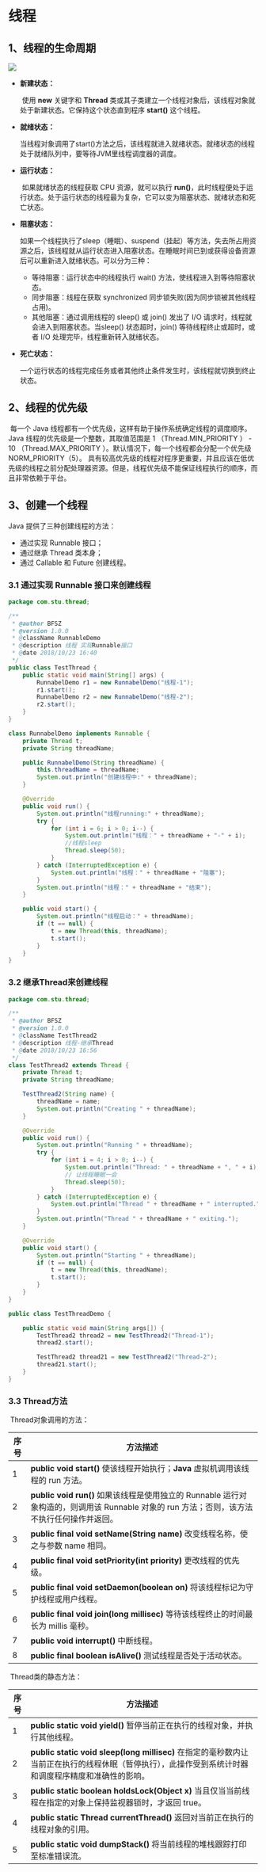# 线程

## 1、线程的生命周期 

![](D:\项目\文档笔记\SSM_DEMO\production_ssm-master\JavaText\src\com\images\线程.jpg)

- **新建状态：**

  ​	使用 **new** 关键字和 **Thread** 类或其子类建立一个线程对象后，该线程对象就处于新建状态。它保持这个状态直到程序 **start()** 这个线程。

- **就绪状态：**

  ​     	当线程对象调用了start()方法之后，该线程就进入就绪状态。就绪状态的线程处于就绪队列中，要等待JVM里线程调度器的调度。

- **运行状态：**

  ​	如果就绪状态的线程获取 CPU 资源，就可以执行 **run()**，此时线程便处于运行状态。处于运行状态的线程最为复杂，它可以变为阻塞状态、就绪状态和死亡状态。

- **阻塞状态：**

  ​	如果一个线程执行了sleep（睡眠）、suspend（挂起）等方法，失去所占用资源之后，该线程就从运行状态进入阻塞状态。在睡眠时间已到或获得设备资源后可以重新进入就绪状态。可以分为三种：  

  - 等待阻塞：运行状态中的线程执行 wait() 方法，使线程进入到等待阻塞状态。 
  - 同步阻塞：线程在获取 synchronized 同步锁失败(因为同步锁被其他线程占用)。 
  - 其他阻塞：通过调用线程的 sleep() 或 join() 发出了 I/O 请求时，线程就会进入到阻塞状态。当sleep() 状态超时，join() 等待线程终止或超时，或者 I/O 处理完毕，线程重新转入就绪状态。

- **死亡状态：**

  ​	一个运行状态的线程完成任务或者其他终止条件发生时，该线程就切换到终止状态。

## 2、线程的优先级

​	每一个 Java 线程都有一个优先级，这样有助于操作系统确定线程的调度顺序。Java 线程的优先级是一个整数，其取值范围是 1 （Thread.MIN_PRIORITY ） - 10 （Thread.MAX_PRIORITY ）。默认情况下，每一个线程都会分配一个优先级 NORM_PRIORITY（5）。 具有较高优先级的线程对程序更重要，并且应该在低优先级的线程之前分配处理器资源。但是，线程优先级不能保证线程执行的顺序，而且非常依赖于平台。

## 3、创建一个线程

Java 提供了三种创建线程的方法：

-  通过实现 Runnable 接口；
-  通过继承  Thread 类本身；
- 通过 Callable 和 Future 创建线程。

###  3.1 通过实现 Runnable 接口来创建线程

```java
package com.stu.thread;

/**
 * @author BFSZ
 * @version 1.0.0
 * @className RunnableDemo
 * @description 线程 实现Runnable接口
 * @date 2018/10/23 16:40
 */
public class TestThread {
    public static void main(String[] args) {
        RunnabelDemo r1 = new RunnabelDemo("线程-1");
        r1.start();
        RunnabelDemo r2 = new RunnabelDemo("线程-2");
        r2.start();
    }
}

class RunnabelDemo implements Runnable {
    private Thread t;
    private String threadName;

    public RunnabelDemo(String threadName) {
        this.threadName = threadName;
        System.out.println("创建线程中:" + threadName);
    }

    @Override
    public void run() {
        System.out.println("线程running:" + threadName);
        try {
            for (int i = 6; i > 0; i--) {
                System.out.println("线程：" + threadName + "-" + i);
                //线程sleep
                Thread.sleep(50);
            }
        } catch (InterruptedException e) {
            System.out.println("线程：" + threadName + "阻塞");
        }
        System.out.println("线程：" + threadName + "结束");
    }

    public void start() {
        System.out.println("线程启动：" + threadName);
        if (t == null) {
            t = new Thread(this, threadName);
            t.start();
        }
    }
}

```



###  3.2 继承Thread来创建线程

```java
package com.stu.thread;

/**
 * @author BFSZ
 * @version 1.0.0
 * @className TestThread2
 * @description 线程-继承Thread
 * @date 2018/10/23 16:56
 */
class TestThread2 extends Thread {
    private Thread t;
    private String threadName;

    TestThread2(String name) {
        threadName = name;
        System.out.println("Creating " + threadName);
    }

    @Override
    public void run() {
        System.out.println("Running " + threadName);
        try {
            for (int i = 4; i > 0; i--) {
                System.out.println("Thread: " + threadName + ", " + i);
                // 让线程睡眠一会
                Thread.sleep(50);
            }
        } catch (InterruptedException e) {
            System.out.println("Thread " + threadName + " interrupted.");
        }
        System.out.println("Thread " + threadName + " exiting.");
    }

    @Override
    public void start() {
        System.out.println("Starting " + threadName);
        if (t == null) {
            t = new Thread(this, threadName);
            t.start();
        }
    }
}

public class TestThreadDemo {

    public static void main(String args[]) {
        TestThread2 thread2 = new TestThread2("Thread-1");
        thread2.start();

        TestThread2 thread21 = new TestThread2("Thread-2");
        thread21.start();
    }
}

```

### 3.3 Thread方法

​	Thread对象调用的方法：

| **序号** | **方法描述**                                                 |
| -------- | ------------------------------------------------------------ |
| 1        | **public void start()**  使该线程开始执行；**Java** 虚拟机调用该线程的 run 方法。 |
| 2        | **public void run()**  	如果该线程是使用独立的 Runnable 运行对象构造的，则调用该 Runnable 对象的 run 方法；否则，该方法不执行任何操作并返回。 |
| 3        | **public final void setName(String name)**  改变线程名称，使之与参数 name 相同。 |
| 4        | **public final void setPriority(int priority)**  更改线程的优先级。 |
| 5        | **public final void setDaemon(boolean on)**  将该线程标记为守护线程或用户线程。 |
| 6        | **public final void join(long millisec)**  等待该线程终止的时间最长为 millis 毫秒。 |
| 7        | **public void interrupt()** 中断线程。                       |
| 8        | **public final boolean isAlive()** 测试线程是否处于活动状态。 |

​	Thread类的静态方法：

| **序号** | **方法描述**                                                 |
| -------- | ------------------------------------------------------------ |
| 1        | **public static void yield()**  	暂停当前正在执行的线程对象，并执行其他线程。 |
| 2        | **public static void sleep(long millisec)**  在指定的毫秒数内让当前正在执行的线程休眠（暂停执行），此操作受到系统计时器和调度程序精度和准确性的影响。 |
| 3        | **public static boolean holdsLock(Object x)** 当且仅当当前线程在指定的对象上保持监视器锁时，才返回 true。 |
| 4        | **public static Thread currentThread()**  返回对当前正在执行的线程对象的引用。 |
| 5        | **public static void dumpStack()**  将当前线程的堆栈跟踪打印至标准错误流。 |